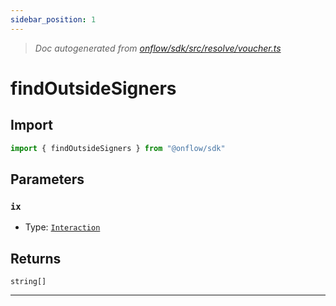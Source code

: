 ```yaml
---
sidebar_position: 1
---
```


> _Doc autogenerated from [onflow/sdk/src/resolve/voucher.ts](https://github.com/onflow/fcl-js/tree/master/packages/sdk/src/resolve/voucher.ts)_

# findOutsideSigners


## Import

```typescript
import { findOutsideSigners } from "@onflow/sdk"
```


## Parameters

### `ix` 
- Type: [`Interaction`](../types#interaction)



## Returns

`string[]`


---